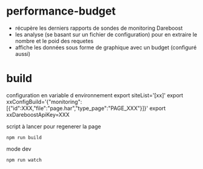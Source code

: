 # performance-budget

- récupère les derniers rapports de sondes de monitoring Dareboost
- les analyse (se basant sur un fichier de configuration) pour en extraire le nombre et le poid des requetes
- affiche les données sous forme de graphique avec un budget (configuré aussi)

# build
configuration en variable d environnement
export siteList='[xx]'
export xxConfigBuild='{"monitoring":[{"id":XXX,"file":"page.har","type_page":"PAGE_XXX"}]}'
export xxDareboostApiKey=XXX

script à lancer pour regenerer la page
```
npm run build
```

mode dev
```
npm run watch
```
